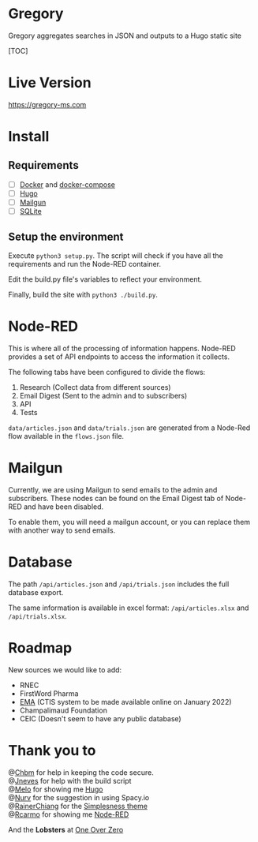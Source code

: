 # Gregory
Gregory aggregates searches in JSON and outputs to a Hugo static site

[TOC]

# Live Version

https://gregory-ms.com

# Install

## Requirements

- [ ] [Docker](https://www.docker.com/) and [docker-compose](https://docs.docker.com/compose/)
- [ ] [Hugo](https://gohugo.io/) 
- [ ] [Mailgun](https://www.mailgun.com/)
- [ ] [SQLite](https://www.sqlite.org/index.html)

## Setup the environment

Execute `python3 setup.py`. The script will check if you have all the requirements and run the Node-RED container.

Edit the build.py file's variables to reflect your environment.

Finally, build the site with `python3 ./build.py`.

# Node-RED

This is where all of the processing of information happens. Node-RED provides a set of API endpoints to access the information it collects.

The following tabs have been configured to divide the flows:

1. Research (Collect data from different sources)
2. Email Digest (Sent to the admin and to subscribers)
3. API
4. Tests

`data/articles.json` and `data/trials.json` are generated from a Node-Red flow available in the `flows.json` file.

# Mailgun

Currently, we are using Mailgun to send emails to the admin and subscribers. These nodes can be found on the Email Digest tab of Node-RED and have been disabled.

To enable them, you will need a mailgun account, or you can replace them with another way to send emails.

# Database

The path `/api/articles.json` and `/api/trials.json` includes the full database export.

The same information is available in excel format: `/api/articles.xlsx` and `/api/trials.xlsx`.

# Roadmap

New sources we would like to add:
 - RNEC
 - FirstWord Pharma
 - [EMA](https://www.ema.europa.eu/en/human-regulatory/research-development/clinical-trials/clinical-trials-information-system-training-support) (CTIS system to be made available online on January 2022)
 - Champalimaud Foundation
 - CEIC (Doesn't seem to have any public database)


# Thank you to

@[Chbm](https://github.com/chbm) for help in keeping the code secure.    
@[Jneves](https://github.com/jneves) for help with the build script    
@[Melo](https://github.com/melo) for showing me [Hugo](https://github.com/gohugoio/hugo)    
@[Nurv](https://github.com/nurv) for the suggestion in using Spacy.io    
@[RainerChiang](https://github.com/RainerChiang) for the [Simplesness theme](https://github.com/RainerChiang/simpleness)    
@[Rcarmo](https://github.com/rcarmo) for showing me [Node-RED](https://github.com/node-red/node-red)       

And the **Lobsters** at [One Over Zero](https://github.com/oneoverzero)

